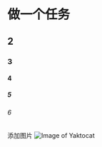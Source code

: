 # 做一个任务
## 2
### 3
#### 4
##### 5
###### 6
添加图片
![Image of Yaktocat](https://octodex.github.com/images/yaktocat.png)

